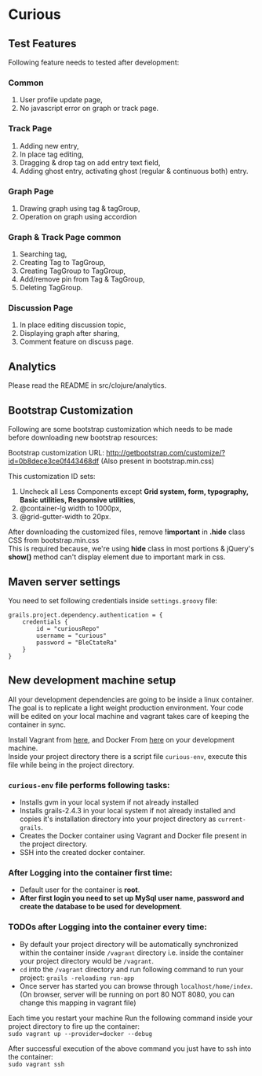 Curious
=======

## Test Features

Following feature needs to tested after development:

### Common

1. User profile update page,
2. No javascript error on graph or track page.

### Track Page

1. Adding new entry,
2. In place tag editing,
3. Dragging & drop tag on add entry text field,
4. Adding ghost entry, activating ghost (regular & continuous both) entry.

### Graph Page

1. Drawing graph using tag & tagGroup,
2. Operation on graph using accordion

### Graph & Track Page common

1. Searching tag,
2. Creating Tag to TagGroup,
3. Creating TagGroup to TagGroup,
4. Add/remove pin from Tag & TagGroup,
5. Deleting TagGroup.

### Discussion Page

1. In place editing discussion topic,
2. Displaying graph after sharing,
3. Comment feature on discuss page.

## Analytics

Please read the README in src/clojure/analytics.

## Bootstrap Customization

Following are some bootstrap customization which needs to be made before downloading new bootstrap resources:

Bootstrap customization URL: http://getbootstrap.com/customize/?id=0b8dece3ce0f443468df (Also present in bootstrap.min.css)

This customization ID sets: 
1. Uncheck all Less Components except **Grid system, form, typography, Basic utilities, Responsive utilities**,
2. @container-lg width to 1000px,
3. @grid-gutter-width to 20px.

After downloading the customized files, remove **!important** in **.hide** class CSS from bootstrap.min.css    
This is required because, we're using **hide** class in most portions & jQuery's **show()** method can't display element 
due to important mark in css.

## Maven server settings

You need to set following credentials inside `settings.groovy` file:
``` 
grails.project.dependency.authentication = {
	credentials { 
		id = "curiousRepo"
		username = "curious"
		password = "BleCtateRa" 
	}
}
```

## New development machine setup

All your development dependencies are going to be inside a linux container. The goal is to replicate a light weight 
production environment. Your code will be edited on your local machine and vagrant takes care of keeping the container in sync.

Install Vagrant from [here](https://www.vagrantup.com/downloads.html), and Docker From [here](https://docs.docker.com/installation/) 
on your development machine.    
Inside your project directory there is a script file `curious-env`, execute this file while being in the project directory.    

### `curious-env` file performs following tasks:
 * Installs gvm in your local system if not already installed
 * Installs grails-2.4.3 in your local system if not already installed and copies it's installation directory into your 
 project directory as `current-grails`.
 * Creates the Docker container using Vagrant and Docker file present in the project directory.
 * SSH into the created docker container.

### After Logging into the container first time:
 * Default user for the container is  **root**.
 * **After first login you need to set up MySql user name, password and create the database to be used for development**.

### TODOs after Logging into the container every time:
 * By default your project directory will be automatically synchronized within the container inside `/vagrant` directory 
 i.e. inside the container your project directory would be `/vagrant`.
 * `cd` into the `/vagrant` directory and run following command to run your project:
   `grails -reloading run-app`
 * Once server has started you can browse through `localhost/home/index`.(On browser, server will be running on port 
 80 NOT 8080, you can change this mapping in vagrant file)

Each time you restart your machine Run the following command inside your project directory to fire up the container:    
`sudo vagrant up --provider=docker --debug`

After successful execution of the above command you just have to ssh into the container:    
`sudo vagrant ssh`

